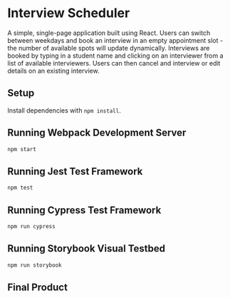 # Interview Scheduler
A simple, single-page application built using React. Users can switch between weekdays and book an interview in an empty appointment slot - the number of available spots will update dynamically. Interviews are booked by typing in a student name and clicking on an interviewer from a list of available interviewers. Users can then cancel and interview or edit details on an existing interview. 

## Setup

Install dependencies with `npm install`.

## Running Webpack Development Server

```sh
npm start
```

## Running Jest Test Framework

```sh
npm test
```

## Running Cypress Test Framework

```sh
npm run cypress
```

## Running Storybook Visual Testbed

```sh
npm run storybook
```

## Final Product